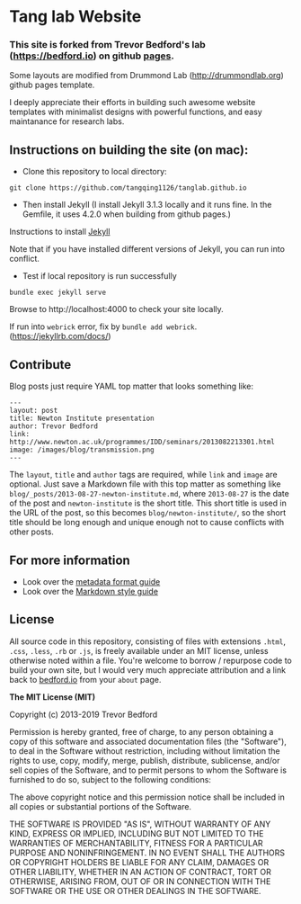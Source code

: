 # Tang lab Website


### This site is forked from Trevor Bedford's lab (https://bedford.io) on github [pages](https://github.com/blab/blotter). 
Some layouts are modified from Drummond Lab (http://drummondlab.org) github pages template. 

I deeply appreciate their efforts in building such awesome website templates with minimalist designs with powerful functions, 
and easy maintanance for research labs. 


## Instructions on building the site (on mac):

- Clone this repository to local directory:

`git clone https://github.com/tangqing1126/tanglab.github.io`

- Then install Jekyll (I install Jekyll 3.1.3 locally and it runs fine. In the Gemfile, it uses 4.2.0 when building from github pages.)

Instructions to install [Jekyll](https://jekyllrb.com/docs/installation/macos/)

Note that if you have installed different versions of Jekyll, you can run into conflict. 

- Test if local repository is run successfully

`bundle exec jekyll serve`

Browse to http://localhost:4000 to check your site locally. 

If run into `webrick` error, fix by `bundle add webrick`. (https://jekyllrb.com/docs/)




## Contribute

Blog posts just require YAML top matter that looks something like:

```
---
layout: post
title: Newton Institute presentation
author: Trevor Bedford
link: http://www.newton.ac.uk/programmes/IDD/seminars/2013082213301.html
image: /images/blog/transmission.png
---
```

The `layout`, `title` and `author` tags are required, while `link` and `image` are optional.  Just save a Markdown file with this top matter as something like `blog/_posts/2013-08-27-newton-institute.md`, where `2013-08-27` is the date of the post and `newton-institute` is the short title.  This short title is used in the URL of the post, so this becomes `blog/newton-institute/`, so the short title should be long enough and unique enough not to cause conflicts with other posts.

## For more information

* Look over the [metadata format guide](http://bedford.io/guide/format/)
* Look over the [Markdown style guide](http://bedford.io/guide/style/)

## License

All source code in this repository, consisting of files with extensions `.html`, `.css`, `.less`, `.rb` or `.js`, is freely available under an MIT license, unless otherwise noted within a file. You're welcome to borrow / repurpose code to build your own site, but I would very much appreciate attribution and a link back to [bedford.io](http://bedford.io) from your `about` page.

**The MIT License (MIT)**

Copyright (c) 2013-2019 Trevor Bedford

Permission is hereby granted, free of charge, to any person obtaining a copy of this software and associated documentation files (the "Software"), to deal in the Software without restriction, including without limitation the rights to use, copy, modify, merge, publish, distribute, sublicense, and/or sell copies of the Software, and to permit persons to whom the Software is furnished to do so, subject to the following conditions:

The above copyright notice and this permission notice shall be included in all copies or substantial portions of the Software.

THE SOFTWARE IS PROVIDED "AS IS", WITHOUT WARRANTY OF ANY KIND, EXPRESS OR IMPLIED, INCLUDING BUT NOT LIMITED TO THE WARRANTIES OF MERCHANTABILITY, FITNESS FOR A PARTICULAR PURPOSE AND NONINFRINGEMENT. IN NO EVENT SHALL THE AUTHORS OR COPYRIGHT HOLDERS BE LIABLE FOR ANY CLAIM, DAMAGES OR OTHER LIABILITY, WHETHER IN AN ACTION OF CONTRACT, TORT OR OTHERWISE, ARISING FROM, OUT OF OR IN CONNECTION WITH THE SOFTWARE OR THE USE OR OTHER DEALINGS IN THE SOFTWARE.

